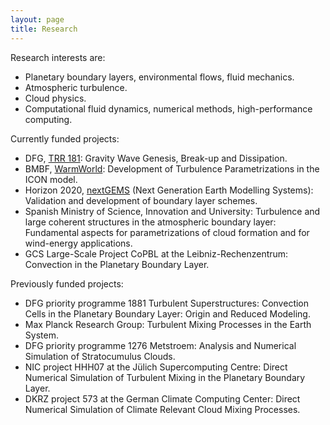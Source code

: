 ```yaml
---
layout: page
title: Research
---
```


Research interests are:
* Planetary boundary layers, environmental flows, fluid mechanics.
* Atmospheric turbulence.
* Cloud physics.
* Computational fluid dynamics, numerical methods, high-performance computing.

Currently funded projects:
* DFG, [TRR 181](https://www.trr-energytransfers.de/): Gravity Wave Genesis, Break-up and Dissipation.
* BMBF, [WarmWorld](https://warmworld.de/): Development of Turbulence Parametrizations in the ICON model.
* Horizon 2020, [nextGEMS](https://nextgems-h2020.eu/) (Next Generation Earth Modelling Systems): Validation and development of boundary layer schemes.
* Spanish Ministry of Science, Innovation and University: Turbulence and large coherent structures in the atmospheric boundary layer: Fundamental aspects for parametrizations of cloud formation and for wind-energy applications.
* GCS Large-Scale Project CoPBL at the Leibniz-Rechenzentrum: Convection in the Planetary Boundary Layer.

Previously funded projects:  
* DFG priority programme 1881 Turbulent Superstructures: Convection Cells in the Planetary Boundary Layer: Origin and Reduced Modeling.
* Max Planck Research Group: Turbulent Mixing Processes in the Earth System.
* DFG priority programme 1276 Metstroem: Analysis and Numerical Simulation of Stratocumulus Clouds.
* NIC project HHH07 at the Jülich Supercomputing Centre: Direct Numerical Simulation of Turbulent Mixing in the Planetary Boundary Layer.
* DKRZ project 573 at the German Climate Computing Center: Direct Numerical Simulation of Climate Relevant Cloud Mixing Processes.
